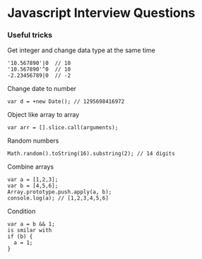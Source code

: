 # Javascript Interview Questions

### Useful tricks
Get integer and change data type at the same time
```
'10.567890'|0  // 10
'10.567890'^0  // 10
-2.23456789|0  // -2
```
Change date to number
```
var d = +new Date(); // 1295698416972
```
Object like array to array
```
var arr = [].slice.call(arguments);
```
Random numbers
```
Math.random().toString(16).substring(2); // 14 digits
```
Combine arrays
```
var a = [1,2,3];
var b = [4,5,6];
Array.prototype.push.apply(a, b);
console.log(a); // [1,2,3,4,5,6]
```
Condition
```
var a = b && 1;
is smilar with
if (b) {
  a = 1;
}
```
